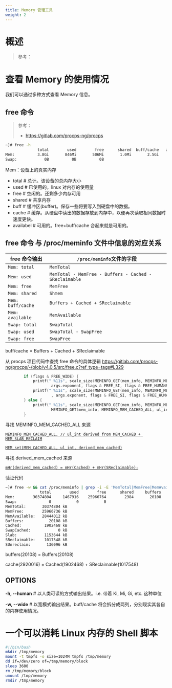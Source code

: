 ```yaml
---
title: Memory 管理工具
weight: 2
---
```


# 概述

> 参考：

# 查看 Memory 的使用情况

我们可以通过多种方式查看 Memory 信息。

## free 命令

> 参考：
>
> - https://gitlab.com/procps-ng/procps

```bash
~]# free -h
              total        used        free      shared  buff/cache   available
Mem:          3.8Gi       846Mi       506Mi       1.0Mi       2.5Gi       2.9Gi
Swap:            0B          0B          0B
```

Mem：设备上的真实内存

- total # 总计。该设备的总内存大小
- used # 已使用的。linux 对内存的使用量
- free # 空闲的。还剩多少内存可用
- shared # 共享内存
- buff # 缓冲区(buffer)。保存一些将要写入到硬盘中的数据。
- cache # 缓存。从硬盘中读出的数据存放到内存中，以便再次读取相同数据时速度更快。
- availabel # 可用的。free+buff/cache 合起来就是可用的。

## free 命令 与 /proc/meminfo 文件中信息的对应关系

| free 命令输出         | `/proc/meminfo`文件的字段                                   |
| ----------------- | ------------------------------------------------------ |
| `Mem: total`      | `MemTotal`                                             |
| `Mem: used`       | `MemTotal - MemFree - Buffers - Cached - SReclaimable` |
| `Mem: free`       | `MemFree`                                              |
| `Mem: shared`     | `Shmem`                                                |
| `Mem: buff/cache` | `Buffers + Cached + SReclaimable`                      |
| `Mem: available`  | `MemAvailable`                                         |
| `Swap: total`     | `SwapTotal`                                            |
| `Swap: used`      | `SwapTotal - SwapFree`                                 |
| `Swap: free`      | `SwapFree`                                             |

buff/cache = Buffers + Cached + SReclaimable

从 procps 项目代码中查找 free 命令的具体逻辑 https://gitlab.com/procps-ng/procps/-/blob/v4.0.5/src/free.c?ref_type=tags#L329

```c
		if (flags & FREE_WIDE) {
			printf(" %11s", scale_size(MEMINFO_GET(mem_info, MEMINFO_MEM_BUFFERS, ul_int),
				    args.exponent, flags & FREE_SI, flags & FREE_HUMANREADABLE));
			printf(" %11s", scale_size(MEMINFO_GET(mem_info, MEMINFO_MEM_CACHED_ALL, ul_int)
				    , args.exponent, flags & FREE_SI, flags & FREE_HUMANREADABLE));
		} else {
			printf(" %11s", scale_size(MEMINFO_GET(mem_info, MEMINFO_MEM_BUFFERS, ul_int) +
				    MEMINFO_GET(mem_info, MEMINFO_MEM_CACHED_ALL, ul_int), args.exponent, flags & FREE_SI, flags & FREE_HUMANREADABLE));
		}
```

寻找 MEMINFO_MEM_CACHED_ALL 来源

[`MEMINFO_MEM_CACHED_ALL, // ul_int derived from MEM_CACHED + MEM_SLAB_RECLAIM`](https://gitlab.com/procps-ng/procps/-/blob/v4.0.5/library/include/meminfo.h#L45)

[`MEM_set(MEM_CACHED_ALL, ul_int, derived_mem_cached)`](https://gitlab.com/procps-ng/procps/-/blob/v4.0.5/library/meminfo.c#L168)

寻找 derived_mem_cached 来源

[`mHr(derived_mem_cached) = mHr(Cached) + mHr(SReclaimable);`](https://gitlab.com/procps-ng/procps/-/blob/v4.0.5/library/meminfo.c#L729)

验证代码

```bash
~]# free -w && cat /proc/meminfo | grep -i -E 'MemTotal|MemFree|MemAvailable|Buffers|Cached|Slab|SReclaimable|SUnreclaim'
               total        used        free      shared     buffers       cache   available
Mem:        30374804     1467916    25966764        2384       20108     2920016    28444040
Swap:              0           0           0
MemTotal:       30374804 kB
MemFree:        25966736 kB
MemAvailable:   28444012 kB
Buffers:           20108 kB
Cached:          1902468 kB
SwapCached:            0 kB
Slab:            1153644 kB
SReclaimable:    1017548 kB
SUnreclaim:       136096 kB
```

buffers(20108) = Buffers(20108) 

cache(2920016) = Cached(1902468) + SReclaimable(1017548)

## OPTIONS

**-h, --human** # 以人类可读的方式输出结果。i.e. 带着 Ki, Mi, Gi, etc. 这种单位

**-w, --wide** # 以宽模式输出结果。buff/cache 将会拆分成两列，分别现实其各自的内存使用情况。

# 一个可以消耗 Linux 内存的 Shell 脚本

```bash
#!/bin/bash
mkdir /tmp/memory
mount -t tmpfs -o size=1024M tmpfs /tmp/memory
dd if=/dev/zero of=/tmp/memory/block
sleep 3600
rm /tmp/memory/block
umount /tmp/memory
rmdir /tmp/memory
```
